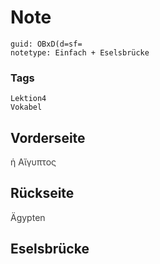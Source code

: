 # Note
```
guid: OBxD(d=sf=
notetype: Einfach + Eselsbrücke
```

### Tags
```
Lektion4
Vokabel
```

## Vorderseite
<span style="color: rgb(62, 62, 62);">ἡ Αἴγυπτος</span>

## Rückseite
<span style="color: rgb(62, 62, 62);">Ägypten</span>

## Eselsbrücke

